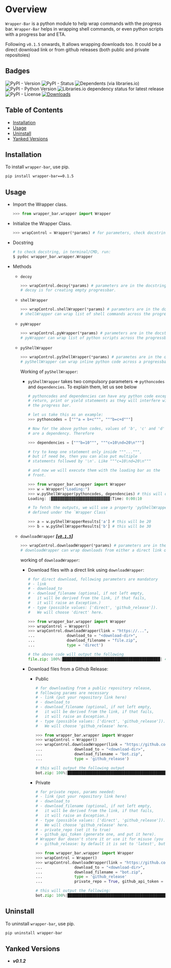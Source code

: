 # Overview

`Wrapper-Bar` is a python module to help wrap commands with the progress bar. `Wrapper-Bar` helps in wrapping shell commands, or even python scripts with a progress bar and ETA.

Following `v0.1.5` onwards, It allows wrapping downloads too. It could be a direct download link or from github releases (both public and private repositoies)

## Badges

![PyPI - Version](https://img.shields.io/pypi/v/wrapper-bar)
![PyPI - Status](https://img.shields.io/pypi/status/wrapper-bar)
![Dependents (via libraries.io)](https://img.shields.io/librariesio/dependents/pypi/wrapper-bar)
![PyPI - Python Version](https://img.shields.io/pypi/pyversions/wrapper-bar)
![Libraries.io dependency status for latest release](https://img.shields.io/librariesio/release/pypi/wrapper-bar)
![PyPI - License](https://img.shields.io/pypi/l/wrapper-bar)
[![Downloads](https://static.pepy.tech/badge/wrapper-bar)](https://pepy.tech/project/wrapper-bar)


## Table of Contents

- [Installation](#installation)
- [Usage](#usage)
- [Uninstall](#uninstall)
- [Yanked Versions](#yanked-versions)

## Installation

To install `wrapper-bar`, use pip.

```bash
pip install wrapper-bar==0.1.5
```

## Usage

- Import the Wrapper class.

  ```python
  >>> from wrapper_bar.wrapper import Wrapper
  ```

- Initialize the Wrapper Class.

  ```python
  >>> wrapControl = Wrapper(*params) # for parameters, check docstring.
  ```

- Docstring

  ```bash
  # to check docstring, in terminal/CMD, run:
  $ pydoc wrapper_bar.wrapper.Wrapper
  ```

- Methods

  - `decoy`

    ```python
    >>> wrapControl.decoy(*params) # parameters are in the docstring.
    # decoy is for creating empty progressbar.
    ```
  
  - `shellWrapper`

    ```python
    >>> wrapControl.shellWrapper(*params) # parameters are in the docstring.
    # shellWrapper can wrap list of shell commands across the progressbar.
    ```

  - `pyWrapper`

    ```python
    >>> wrapControl.pyWrapper(*params) # parameters are in the docstring.
    # pyWrapper can wrap list of python scripts across the progressbar.
    ```
  
  - `pyShellWrapper`
  
    ```python
    >>> wrapControl.pyShellWrapper(*params) # parametes are in the docstring.
    # pyShellWrapper can wrap inline python code across a progressbar.
    ```

    Working of `pyShellWrapper`:

    - `pyShellWrapper` takes two compulsory parameters => `pythoncodes` and `dependencies`. To explain them, let us see below

      ```python
      # pythoncodes and dependencies can have any python code except 
      # return, print or yield statements as they will interfere with
      # the progress bar.

      # let us take this as an example:
      >>> pythoncodes = ["""a = b+c""", """b=c+d"""]

      # Now for the above python codes, values of 'b', 'c' and 'd' 
      # are a dependency. Therefore
      
      >>> dependencies = ["""b=10""", """c=10\nd=20\n"""] 
      
      # try to keep one statement only inside """...""", 
      # but if need be, then you can also put multiple 
      # statements followed by '\n'. Like """c=10\nd=20\n"""

      # and now we will execute them with the loading bar as the 
      # front.

      >>> from wrapper_bar.wrapper import Wrapper
      >>> w = Wrapper("Loading:")
      >>> w.pyShellWrapper(pythoncodes, dependencies) # this will output the following:
      Loading: |▓▓▓▓▓▓▓▓▓▓▓▓▓▓▓▓▓▓▓▓▓▓▓▓▓▓|Time: 0:00:10
      
      # To fetch the outputs, we will use a property 'pyShellWrapperResults' 
      # defined under the `Wrapper Class`

      >>> a = w.pyShellWrapperResults['a'] # this will be 20
      >>> b = w.pyShellWrapperResults['b'] # this will be 30
      ```
    
  - `downloadWrapper` **_[[`v0.1.5`](https://pypi.org/project/wrapper-bar/0.1.5/)]_**

    ```python
    >>> wrapControl.downloadWrapper(*params) # parameters are in the docstring.
    # downloadWrapper can wrap downloads from either a direct link or from github release (both public and private)
    ```

    working of `downloadWrapper`:

    - Download files with a direct link using `downloadWrapper`:

      ```python
      # for direct download, following parameters are mandatory
      # - link
      # - download_to
      # - download_filename (optional, if not left empty,
      #   it will be derived from the link, if that fails,
      #   it will raise an Exception.)
      # - type (possible values: ['direct', 'github_release']).
      #   We will choose 'direct' here.

      >>> from wrapper_bar.wrapper import Wrapper
      >>> wrapControl = Wrapper()
      >>> wrapControl.downloadWrapper(link = "https://...",
      ...              download_to = "<download-dir>",
      ...              download_filename = "file.zip",
      ...              type = 'direct')
      
      # the above code will output the following
      file.zip: 100%|███████████████████████████████████████████| 45.1M/45.1M
      ```
    - Download files from a Github Release:
      
      - Public

        ```python
        # for downloading from a public repository release,
        # following params are necessary
        # - link (put your repository link here)
        # - download_to
        # - download_filename (optional, if not left empty,
        #   it will be derived from the link, if that fails,
        #   it will raise an Exception.)
        # - type (possible values: ['direct', 'github_release']).
        #   We will choose 'github_release' here.

        >>> from wrapper_bar.wrapper import Wrapper
        >>> wrapControl = Wrapper()
        >>> wrapControl.downloadWrapper(link = "https://github.com/d33pster/Friday",
        ...              download_to = "<download-dir>",
        ...              download_filename = "bot.zip",
        ...              type = 'github_release')

        # this will output the following output
        bot.zip: 100%|███████████████████████████████████████████| 45.1M/45.1M
        ```

      - Private

        ```python
        # for private repos, params needed:
        # - link (put your repository link here)
        # - download_to
        # - download_filename (optional, if not left empty,
        #   it will be derived from the link, if that fails,
        #   it will raise an Exception.)
        # - type (possible values: ['direct', 'github_release']).
        #   We will choose 'github_release' here.
        # - private_repo (set it to true)
        # - github_api_token (generate one, and put it here).
        # Wrapper Bar doesn't store it or use it for misuse (you can check the code.)
        # - github_release: by default it is set to 'latest', but you can put release tags here as you need, like v1.0, v2.4.3, and so on.

        >>> from wrapper_bar.wrapper import Wrapper
        >>> wrapControl = Wrapper()
        >>> wrapControl.downloadWrapper(link = "https://github.com/d33pster/Fridat",
        ...              download_to = "<download-dir>",
        ...              download_filename = "bot.zip",
        ...              type = 'github_release'
        ...              private_repo = True, github_api_token = "__your_token__")

        # this will output the following:
        bot.zip: 100%|███████████████████████████████████████████| 45.1M/45.1M
        ```

## Uninstall

To uninstall `wrapper-bar`, use pip.

```bash
pip uninstall wrapper-bar
```

## Yanked Versions

- **_v0.1.2_**
